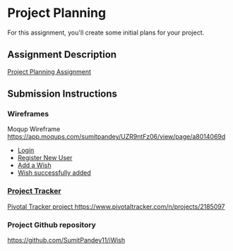 # Project Planning
For this assignment, you'll create some initial plans for your project.

## Assignment Description
[Project Planning Assignment](https://education.launchcode.org/liftoff/assignments/planning/)

## Submission Instructions

### Wireframes


Moqup Wireframe https://app.moqups.com/sumitpandey/UZR9ntFz06/view/page/a8014069d
<ul>
  <li> <a href ="https://app.moqups.com/sumitpandey/UZR9ntFz06/view/page/aa9df7b72">Login</a></li>
  <li> <a href="https://app.moqups.com/sumitpandey/UZR9ntFz06/view/page/a13798fe2">Register New User</a> </li>
  <li> <a href="https://app.moqups.com/sumitpandey/UZR9ntFz06/view/page/a1b03b5cf">Add a Wish</li>
  <li> <a href="https://app.moqups.com/sumitpandey/UZR9ntFz06/view/page/a7861143c">Wish successfully added</li>
</ul>

### Project Tracker

Pivotal Tracker project https://www.pivotaltracker.com/n/projects/2185097

### Project Github repository

https://github.com/SumitPandey11/iWish

